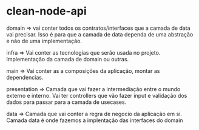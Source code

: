# clean-node-api

domain => vai conter todos os contratos/interfaces que a camada de data vai precisar. Isso é para que a camada de data dependa de uma abstração e não de uma implementação.

infra => Vai conter as tecnologias que serão usada no projeto. Implementação da camada de domain ou outras.

main => Vai conter as a composições da aplicação, montar as dependencias.

presentation => Camada que vai fazer a intermediação entre o mundo externo e interno. Vai ter controllers que vão fazer input e validação dos dados para passar para a camada de usecases.

data => Camada que vai conter a regra de negocio da aplicação em si.
Camada data é onde fazemos a implentação das interfaces do domain
